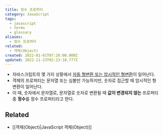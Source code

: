 ```yaml
---
title: 정수 프로퍼티
category: JavaScript
tags:
  - javascript
  - terms
  - glossary
aliases:
  - 정수 프로퍼티
related:
  - 객체(Object)
created: 2022-01-01T07:28:00.000Z
updated: 2022-11-23T02:23:18.777Z
---
```


- 자바스크립트의 몇 가지 상황에서 [자동 형변환 또는 암시적인 형변환](https://developer.mozilla.org/en-US/docs/Glossary/Type_coercion)이 일어난다.
- 객체의 프로퍼티는 문자열 또는 심볼만 가능하지만, 숫자로 접근할 때 암시적인 형변환이 일어난다.
- 이 때, 숫자에서 문자열로, 문자열로 숫자로 변환될 때 **값이 변경되지 않는** 프로퍼티 중 **정수**를 정수 프로퍼티라고 한다.

## Related

- [[객체(Object)|JavaScript 객체(Object)]]

